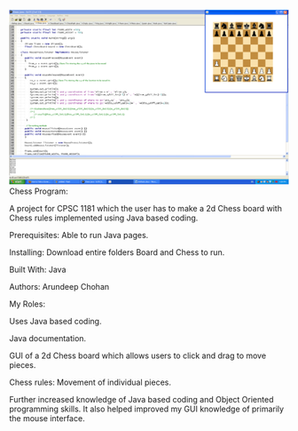 
![Screenshot](https://github.com/ArundeepChohan/Summary/blob/master/Chess.png)
Chess Program: 

A project for CPSC 1181 which the user has to make a 2d Chess board with Chess rules implemented using Java based coding.

Prerequisites:
Able to run Java pages.

Installing:
Download entire folders Board and Chess to run.

Built With:
Java

Authors:
Arundeep Chohan

My Roles:

Uses Java based coding.

Java documentation.

GUI of a 2d Chess board which allows users to click and drag to move pieces.

Chess rules: Movement of individual pieces.

Further increased knowledge of Java based coding and Object Oriented programming skills. It also helped improved my GUI knowledge of primarily the mouse interface.
